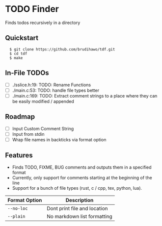 # TODO Finder
Finds todos recursively in a directory

## Quickstart

```commandline
  $ git clone https://github.com/brudihawo/tdf.git
  $ cd tdf
  $ make
```

## In-File TODOs
- [ ] ./sslice.h:19: TODO: Rename Functions
- [ ] ./main.c:53: TODO: handle file types better
- [ ] ./main.c:169: TODO: Extract comment strings to a place where they can be easily modified / appended

## Roadmap
- [ ] Input Custom Comment String
- [ ] Input from stdin
- [ ] Wrap file names in backticks via format option

## Features
- Finds TODO, FIXME, BUG comments and outputs them in a specified format
- Currently, only support for comments starting at the beginning of the line
- Support for a bunch of file types (rust, c / cpp, tex, python, lua).

| Format Option | Description                  |
|---------------|------------------------------|
| `--no-loc`    | Dont print file and location |
| `--plain`     | No markdown list formatting  |
